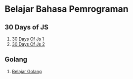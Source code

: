 # Belajar Bahasa Pemrograman

## 30 Days of JS
1. [30 Days Of Js 1](https://github.com/ariefhk/arxl-30-days-of-Js)
2. [30 Days Of Js 2](https://github.com/ariefhk/arx-30-days-of-javascript)

## Golang
1. [Belajar Golang](https://github.com/ariefhk/Go-Trial)
